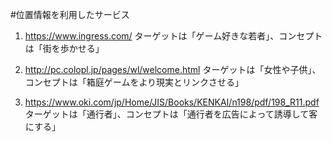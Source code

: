 #位置情報を利用したサービス

1. https://www.ingress.com/
ターゲットは「ゲーム好きな若者」、コンセプトは「街を歩かせる」

1. http://pc.colopl.jp/pages/wl/welcome.html
ターゲットは「女性や子供」、コンセプトは「箱庭ゲームをより現実とリンクさせる」

1. https://www.oki.com/jp/Home/JIS/Books/KENKAI/n198/pdf/198_R11.pdf
ターゲットは「通行者」、コンセプトは「通行者を広告によって誘導して客にする」
